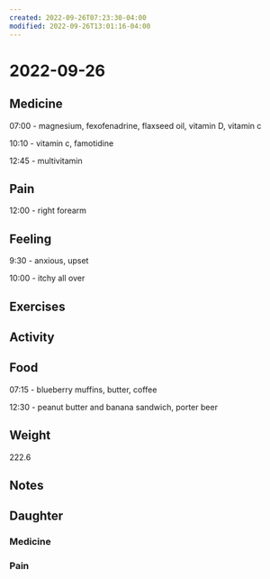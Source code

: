```yaml
---
created: 2022-09-26T07:23:30-04:00
modified: 2022-09-26T13:01:16-04:00
---
```


# 2022-09-26

## Medicine

07:00 - magnesium, fexofenadrine, flaxseed oil, vitamin D, vitamin c 

10:10 - vitamin c, famotidine

12:45 - multivitamin 

## Pain

12:00 - right forearm

## Feeling

9:30 - anxious, upset

10:00 - itchy all over 

## Exercises


## Activity


## Food

07:15 - blueberry muffins, butter, coffee 

12:30 - peanut butter and banana sandwich, porter beer

## Weight

222.6

## Notes


## Daughter


### Medicine


### Pain
